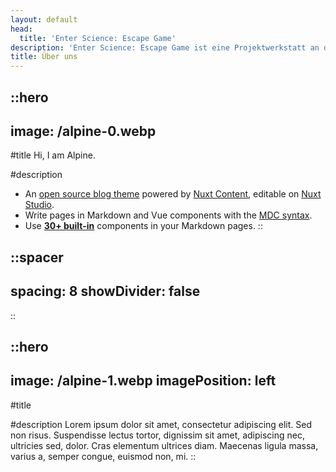 ```yaml
---
layout: default
head:
  title: 'Enter Science: Escape Game'
description: 'Enter Science: Escape Game ist eine Projektwerkstatt an der Technischen Universität Berlin'
title: Über uns
---
```


::hero
---
image: /alpine-0.webp
---
#title
Hi, I am Alpine.

#description
- An [open source blog theme](https://github.com/nuxt-themes/alpine) powered by [Nuxt Content](https://content.nuxtjs.org), editable on [Nuxt Studio](https://nuxt.studio).
- Write pages in Markdown and Vue components with the [MDC syntax](https://content.nuxtjs.org/guide/writing/mdc).
- Use [**30+ built-in**](https://elements.nuxt.space) components in your Markdown pages.
::

::spacer
---
spacing: 8
showDivider: false
---
::

::hero
---
image: /alpine-1.webp
imagePosition: left
---
#title

#description
Lorem ipsum dolor sit amet, consectetur adipiscing elit. Sed non risus. Suspendisse lectus tortor, dignissim sit amet, adipiscing nec, ultricies sed, dolor. Cras elementum ultrices diam. Maecenas ligula massa, varius a, semper congue, euismod non, mi.
::
